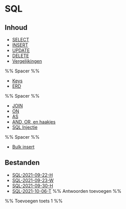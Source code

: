 # SQL

## Inhoud

- [SELECT](week38/SQL-2021-09-22-H.md#SELECT)
- [INSERT](week38/SQL-2021-09-22-H.md#INSERT)
- [UPDATE](week38/SQL-2021-09-22-H.md#UPDATE)
- [DELETE](week38/SQL-2021-09-22-H.md#DELETE)
- [Vergelijkingen](week38/SQL-2021-09-22-H.md#Vergelijkingen)

%% Spacer %%

- [Keys](week38/SQL-2021-09-23-W.md#Keys)
- [ERD](week38/SQL-2021-09-23-W.md#ERD)

%% Spacer %%

- [JOIN](week39/SQL-2021-09-30-H.md#JOIN)
- [ON](week39/SQL-2021-09-30-H.md#ON)
- [AS](week39/SQL-2021-09-30-H.md#AS)
- [AND, OR, en haakjes](week39/SQL-2021-09-30-H.md#AND%20OR%20en%20haakjes)
- [SQL Injectie](week39/SQL-2021-09-30-H.md#SQL%20Injectie)

%% Spacer %%

- [Bulk insert](week40/SQL-2021-10-06-T.md#Bulk%20insert)

## Bestanden

- [SQL-2021-09-22-H](week38/SQL-2021-09-22-H.md)
- [SQL-2021-09-23-W](week38/SQL-2021-09-23-W.md)
- [SQL-2021-09-30-H](week39/SQL-2021-09-30-H.md)
- [SQL-2021-10-06-T](week40/SQL-2021-10-06-T.md) %% Antwoorden toevoegen %%

%% Toevoegen toets 1 %%
